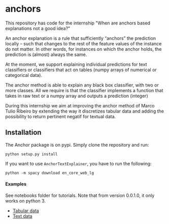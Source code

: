 # anchors
This repository has code for the internship "When are anchors based explanations not a good idea?"  

An anchor explanation is a rule that sufficiently “anchors” the
prediction locally – such that changes to the rest of the feature
values of the instance do not matter. In other words, for instances on which the anchor holds, the prediction is (almost)
always the same.

At the moment, we support explaining individual predictions for text classifiers or classifiers that act on tables (numpy arrays of numerical or categorical data).

The anchor method is able to explain any black box classifier, with two or more classes. All we require is that the classifier implements a function that takes in raw text or a numpy array and outputs a prediction (integer)

During this internship we aim at improving the anchor method of Marco Tulio Ribeiro by extending the way it discretizes tabular data and adding the possibility to return pertinent negatif for textual data.

## Installation
The Anchor package is on pypi. Simply clone the repository and run:

    python setup.py install

If you want to use `AnchorTextExplainer`, you have to run the following:

    python -m spacy download en_core_web_lg

#### Examples
See notebooks folder for tutorials. Note that from version 0.0.1.0, it only works on python 3.

- [Tabular data](https://github.com/marcotcr/anchor/blob/master/notebooks/Anchor%20on%20tabular%20data.ipynb)
- [Text data](https://github.com/marcotcr/anchor/blob/master/notebooks/Anchor%20for%20text.ipynb) 
